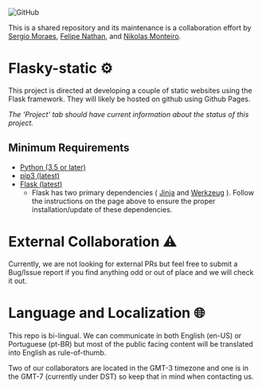 ![GitHub](https://img.shields.io/github/license/sergiomoraes/backstreetboys) 

This is a shared repository and its maintenance is a collaboration effort by [Sergio Moraes](https://github.com/sergiomoraes), [Felipe Nathan](https://github.com/FelipeNathan), and [Nikolas Monteiro](https://github.com/NikolasSKM).

# Flasky-static ⚙

This project is directed at developing a couple of static websites using the Flask framework. They will likely be hosted on github using Github Pages.

_The 'Project' tab should have current information about the status of this project._

## Minimum Requirements

- [Python (3.5 or later)](https://www.python.org/downloads/)
- [pip3 (latest)](https://packaging.python.org/guides/installing-using-linux-tools/#installing-pip-setuptools-wheel-with-linux-package-managers)
- [Flask (latest)](https://github.com/pallets/flask)
  - Flask has two primary dependencies ( [Jinja](https://palletsprojects.com/p/jinja/) and [Werkzeug](https://palletsprojects.com/p/werkzeug/) ). Follow the instructions on the page above to ensure the proper installation/update of these dependencies.

# External Collaboration ⚠

Currently, we are not looking for external PRs but feel free to submit a Bug/Issue report if you find anything odd or out of place and we will check it out.

# Language and Localization 🌐

This repo is bi-lingual. We can communicate in both English (en-US) or Portuguese (pt-BR) but most of the public facing content will be translated into English as rule-of-thumb.

Two of our collaborators are located in the GMT-3 timezone and one is in the GMT-7 (currently under DST) so keep that in mind when contacting us.
